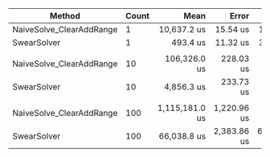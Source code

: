 |                   Method | Count |           Mean |       Error |      StdDev | Ratio |    Gen 0 |    Gen 1 |    Gen 2 | Allocated |
|------------------------- |------ |---------------:|------------:|------------:|------:|---------:|---------:|---------:|----------:|
| NaiveSolve_ClearAddRange |     1 |    10,637.2 us |    15.54 us |    12.97 us |  1.00 |  15.6250 |  15.6250 |  15.6250 |    183 KB |
|              SwearSolver |     1 |       493.4 us |    11.32 us |    32.85 us |  0.04 |  77.6367 |  77.6367 |  77.6367 |    496 KB |
|                          |       |                |             |             |       |          |          |          |           |
| NaiveSolve_ClearAddRange |    10 |   106,326.0 us |   228.03 us |   190.42 us |  1.00 |        - |        - |        - |    319 KB |
|              SwearSolver |    10 |     4,856.3 us |   233.73 us |   685.48 us |  0.03 | 117.1875 | 117.1875 | 117.1875 |  4,950 KB |
|                          |       |                |             |             |       |          |          |          |           |
| NaiveSolve_ClearAddRange |   100 | 1,115,181.0 us | 1,220.96 us |   953.25 us |  1.00 |        - |        - |        - |  1,745 KB |
|              SwearSolver |   100 |    66,038.8 us | 2,383.86 us | 6,916.01 us |  0.05 |  93.7500 |  93.7500 |  93.7500 | 49,638 KB |
